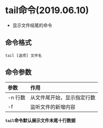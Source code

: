 # tail命令(2019.06.10)

- 显示文件结尾的命令

## 命令格式

`tail [选项] 文件名`

## 命令参数

| 参数 | 作用 | 
| :--- | :--- |
| -n 行数 | 从文件尾开始，显示指定行数 | 
| -f | 监听文件的新增内容 | 

**`tail`命令默认展示文件末尾十行数据**